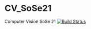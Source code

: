 # CV_SoSe21
Computer Vision SoSe 21
[![Build Status](https://github.com/Andrew1021/CV_SoSe21/actions/workflows/Test-Notebooks)](https://github.com/Andrew1021/CV_SoSe21)
